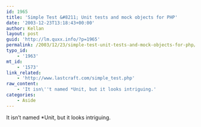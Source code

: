 ```yaml
---
id: 1965
title: 'Simple Test &#8211; Unit tests and mock objects for PHP'
date: '2003-12-23T13:18:43+00:00'
author: Kellan
layout: post
guid: 'http://lm.quxx.info/?p=1965'
permalink: /2003/12/23/simple-test-unit-tests-and-mock-objects-for-php/
typo_id:
    - '1963'
mt_id:
    - '1573'
link_related:
    - 'http://www.lastcraft.com/simple_test.php'
raw_content:
    - 'It isn\''t named *Unit, but it looks intriguing.'
categories:
    - Aside
---
```


It isn’t named \*Unit, but it looks intriguing.